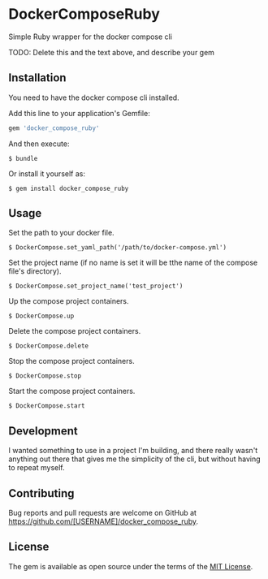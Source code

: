 # DockerComposeRuby

Simple Ruby wrapper for the docker compose cli

TODO: Delete this and the text above, and describe your gem

## Installation

You need to have the docker compose cli installed. 

Add this line to your application's Gemfile:

```ruby
gem 'docker_compose_ruby'
```

And then execute:

    $ bundle

Or install it yourself as:

    $ gem install docker_compose_ruby

## Usage

Set the path to your docker file. 

    $ DockerCompose.set_yaml_path('/path/to/docker-compose.yml')

Set the project name (if no name is set it will be tthe name of the compose file's directory). 

    $ DockerCompose.set_project_name('test_project')

Up the compose project containers. 

    $ DockerCompose.up

Delete the compose project containers. 

    $ DockerCompose.delete

Stop the compose project containers. 

    $ DockerCompose.stop

Start the compose project containers. 

    $ DockerCompose.start

## Development

I wanted something to use in a project I'm building, and there really wasn't anything out there that gives me the simplicity of the cli, but without having to repeat myself. 

## Contributing

Bug reports and pull requests are welcome on GitHub at https://github.com/[USERNAME]/docker_compose_ruby.


## License

The gem is available as open source under the terms of the [MIT License](http://opensource.org/licenses/MIT).

